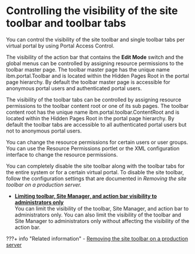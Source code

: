 # Controlling the visibility of the site toolbar and toolbar tabs

You can control the visibility of the site toolbar and single toolbar tabs per virtual portal by using Portal Access Control.

The visibility of the action bar that contains the **Edit Mode** switch and the global menus can be controlled by assigning resource permissions to the toolbar master page. The toolbar master page has the unique name ibm.portal.Toolbar and is located within the Hidden Pages Root in the portal page hierarchy. By default the toolbar master page is accessible for anonymous portal users and authenticated portal users.

The visibility of the toolbar tabs can be controlled by assigning resource permissions to the toolbar content root or one of its sub pages. The toolbar content root has the unique name ibm.portal.toolbar.ContentRoot and is located within the Hidden Pages Root in the portal page hierarchy. By default the toolbar tabs are accessible to all authenticated portal users but not to anonymous portal users.

You can change the resource permissions for certain users or user groups. You can use the Resource Permissions portlet or the XML configuration interface to change the resource permissions.

You can completely disable the site toolbar along with the toolbar tabs for the entire system or for a certain virtual portal. To disable the site toolbar, follow the configuration settings that are documented in *Removing the site toolbar on a production server.*


-   **[Limiting toolbar, Site Manager, and action bar visibility to administrators only](../controlling_visibility_site_toolbar/limiting_toolbarvisibility.md)**  
You can limit the visibility of the toolbar, Site Manager, and action bar to administrators only. You can also limit the visibility of the toolbar and Site Manager to administrators only without affecting the visibility of the action bar.


???+ info "Related information"
    - [Removing the site toolbar on a production server](../wcm_mngpages_disabletool.md)

